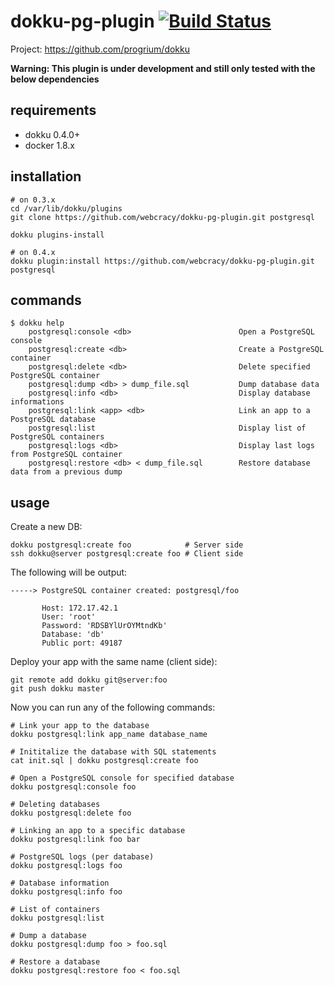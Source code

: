 # dokku-pg-plugin [![Build Status](https://img.shields.io/travis/Kloadut/dokku-pg-plugin.svg?branch=master "Build Status")](https://travis-ci.org/Kloadut/dokku-pg-plugin)

Project: https://github.com/progrium/dokku

**Warning: This plugin is under development and still only tested with the below dependencies**

## requirements

- dokku 0.4.0+
- docker 1.8.x

## installation

```shell
# on 0.3.x
cd /var/lib/dokku/plugins
git clone https://github.com/webcracy/dokku-pg-plugin.git postgresql

dokku plugins-install

# on 0.4.x
dokku plugin:install https://github.com/webcracy/dokku-pg-plugin.git postgresql
```

## commands

```
$ dokku help
    postgresql:console <db>                        Open a PostgreSQL console
    postgresql:create <db>                         Create a PostgreSQL container
    postgresql:delete <db>                         Delete specified PostgreSQL container
    postgresql:dump <db> > dump_file.sql           Dump database data
    postgresql:info <db>                           Display database informations
    postgresql:link <app> <db>                     Link an app to a PostgreSQL database
    postgresql:list                                Display list of PostgreSQL containers
    postgresql:logs <db>                           Display last logs from PostgreSQL container
    postgresql:restore <db> < dump_file.sql        Restore database data from a previous dump
```

## usage

Create a new DB:

```shell
dokku postgresql:create foo            # Server side
ssh dokku@server postgresql:create foo # Client side
```

The following will be output:

```
-----> PostgreSQL container created: postgresql/foo

       Host: 172.17.42.1
       User: 'root'
       Password: 'RDSBYlUrOYMtndKb'
       Database: 'db'
       Public port: 49187
```

Deploy your app with the same name (client side):

```shell
git remote add dokku git@server:foo
git push dokku master
```

Now you can run any of the following commands:

```shell
# Link your app to the database
dokku postgresql:link app_name database_name

# Inititalize the database with SQL statements
cat init.sql | dokku postgresql:create foo

# Open a PostgreSQL console for specified database
dokku postgresql:console foo

# Deleting databases
dokku postgresql:delete foo

# Linking an app to a specific database
dokku postgresql:link foo bar

# PostgreSQL logs (per database)
dokku postgresql:logs foo

# Database information
dokku postgresql:info foo

# List of containers
dokku postgresql:list

# Dump a database
dokku postgresql:dump foo > foo.sql

# Restore a database
dokku postgresql:restore foo < foo.sql
```

